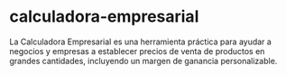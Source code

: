 # calculadora-empresarial
La Calculadora Empresarial es una herramienta práctica para ayudar a negocios y empresas a establecer precios de venta de productos en grandes cantidades, incluyendo un margen de ganancia personalizable.
